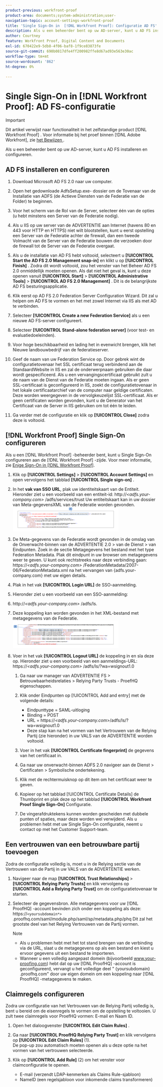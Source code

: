 ```yaml
---
product-previous: workfront-proof
product-area: documents;system-administration;user-
navigation-topic: account-settings-workfront-proof
title: 'Single Sign-On in  [!DNL Workfront Proof]: Configuratie AD FS'
description: Als u een beheerder bent op uw AD-server, kunt u AD FS installeren en configureren.
author: Courtney
feature: Workfront Proof, Digital Content and Documents
exl-id: 670422e9-5db8-4f06-baf8-1f9ce83873fe
source-git-commit: 690b0817dfe4ff200982ffe8d67ad93e563e30ac
workflow-type: tm+mt
source-wordcount: '862'
ht-degree: 0%

---
```


# Single Sign-On in [!DNL Workfront Proof]: AD FS-configuratie

>[!IMPORTANT]
>
>Dit artikel verwijst naar functionaliteit in het zelfstandige product [!DNL Workfront Proof] . Voor informatie bij het proef binnen [!DNL Adobe Workfront], zie [ het Bewijzen ](../../../review-and-approve-work/proofing/proofing.md).

Als u een beheerder bent op uw AD-server, kunt u AD FS installeren en configureren.

## AD FS installeren en configureren

1. Download Microsoft AD FS 2.0 naar uw computer.
1. Open het gedownloade AdfsSetup.exe- dossier om de Tovenaar van de Installatie van ADFS (de Actieve Diensten van de Federatie van de Folder) te beginnen.
1. Voor het scherm van de Rol van de Server, selecteer één van de opties (u hebt minstens een Server van de Federatie nodig).
1. Als u IIS op uw server van de ADVERTENTIE aan Internet (havens 80 en 443 voor HTTP en HTTPS) niet wilt blootstellen, kunt u eerst opstelling een Server van de Federatie achter de firewall, dan een tweede Volmacht van de Server van de Federatie bouwen die verzoeken door de firewall tot de Server van de Federatie overgaat.
1. Als u de installatie van AD FS hebt voltooid, selecteert u **[!UICONTROL Start the AD FS 2.0 Management snap-in]** en klikt u op **[!UICONTROL Finish]** . Zodra dit wordt voltooid, zou het venster van het Beheer AD FS 2.0 onmiddellijk moeten openen. Als dat niet het geval is, kunt u deze openen vanuit **[!UICONTROL Start]** > **[!UICONTROL Administrative Tools]** > **[!UICONTROL AD FS 2.0 Management]** . Dit is de belangrijkste AD FS besturingsapplicatie.

1. Klik eerst op AD FS 2.0 Federation Server Configuration Wizard.
Dit zal u helpen om AD FS te vormen en het met zowel Internet via IIS als met AD te verbinden.
1. Selecteer **[!UICONTROL Create a new Federation Service]** als u een nieuwe AD FS-server configureert.
1. Selecteer **[!UICONTROL Stand-alone federation server]** (voor test- en evaluatiedoeleinden).

1. Voor hoge beschikbaarheid en lading het in evenwicht brengen, klik het Nieuwe landbouwbedrijf van de federatieserver.
1. Geef de naam van uw Federation Service op.
Door gebrek wint de configuratietovenaar het SSL certificaat terug verbindend aan de StandaardWebsite in IIS en zal de onderwerpnaam gebruiken die daar wordt gespecificeerd. Als u een vervangingscertificaat gebruikt zult u de naam van de Dienst van de Federatie moeten ingaan.
Als er geen SSL-certificaat is geconfigureerd in IIS, zoekt de configuratietovenaar in het lokale certificaatarchief van de computer naar geldige certificaten. Deze worden weergegeven in de vervolgkeuzelijst SSL-certificaat. Als er geen certificaten worden gevonden, kunt u de Generator van het Certificaat van de Server in IIS gebruiken om tot één te leiden.

1. Ga verder met de configuratie en klik op **[!UICONTROL Close]** zodra deze is voltooid.

## [!DNL Workfront Proof] Single Sign-On configureren

Als u een [!DNL Workfront Proof] -beheerder bent, kunt u Single Sign-On configureren aan de [!DNL Workfront Proof] -zijde. Voor meer informatie, zie [ Enige Sign-On in  [!DNL Workfront Proof]](../../../workfront-proof/wp-acct-admin/managing-security/single-sign-on-overview.md).

1. Klik op **[!UICONTROL Settings]** > **[!UICONTROL Account Settings]** en open vervolgens het tabblad **[!UICONTROL Single sign-on]** .

1. In het **vak van SSO URL**, plak uw identiteitskaart van de Entiteit.
Hieronder ziet u een voorbeeld van een entiteit-id:
http://*&lt;adfs.your-company.com>* /adfs/services/trust
Uw entiteitskaart kan in uw dossier van Meta-gegevensXML van de Federatie worden gevonden.
   ![ ProofHQ_configuration_02.png ](assets/proofhq-configuration-02-350x80.png)

1. De Meta-gegevens van de Federatie wordt gevonden in de omslag van de Onverwacht-binnen van de ADVERTENTIE 2.0 > van de Dienst > van Eindpunten. Zoek in de sectie Metagegevens het bestand met het type Federation Metadata. Plak dit eindpunt in uw browser om metagegevens weer te geven. U kunt ook rechtstreeks naar deze verbinding gaan: https://*&lt;adfs.your-company.com>* /FederationMetadata/2007-06/FederationMetadata.xml na het vervangen van {adfs.your-company.com} met uw eigen details.
1. Plak in het vak **[!UICONTROL Login URL]** de SSO-aanmelding.
1. Hieronder ziet u een voorbeeld van een SSO-aanmelding:
1. http://*&lt;adfs.your-company.com>* /adfs/ls.
1. Deze koppeling kan worden gevonden in het XML-bestand met metagegevens van de Federatie.
   ![ ProofHQ_configuration_03.png ](assets/proofhq-configuration-03-350x90.png)

1. Voer in het vak **[!UICONTROL Logout URL]** de koppeling in en sla deze op.
Hieronder ziet u een voorbeeld van een aanmeldings-URL:
https://*&lt;adfs.your-company.com>* /adfs/ls/?wa=wsignout1.0

   1. Ga naar uw manager van ADVERTENTIE FS > Betrouwbaarheidsrelaties > Relying Party Trusts - ProefHQ eigenschappen.
   1. Klik onder Eindpunten op [!UICONTROL Add and entry] met de volgende details:

      * Eindpunttype = SAML-uitloging
      * Binding = POST
      * URL = https://*&lt;adfs.your-company.com*>/adfs/ls/?wa=wsignout1.0
      * Deze stap kan na het vormen van het Vertrouwen van de Relying Partij (zie hieronder) in uw VALS van de ADVERTENTIE worden voltooid.
   1. Voer in het vak **[!UICONTROL Certificate fingerprint]** de gegevens van het certificaat in.
   1. Ga naar uw onverwacht-binnen ADFS 2.0 navigeer aan de Dienst > Certificaten > Symbolische ondertekening.
   1. Klik met de rechtermuisknop op dit item om het certificaat weer te geven.
   1. Kopieer op het tabblad [!UICONTROL Certificate Details] de Thumbprint en plak deze op het tabblad **[!UICONTROL Workfront Proof Single Sign-On]** Configuratie.

   1. De vingerafdruktekens kunnen worden gescheiden met dubbele punten of spaties, maar deze worden wel verwijderd. Als u problemen hebt met uw Single Sign-On configuratie, neemt u contact op met het Customer Support-team.


## Een vertrouwen van een betrouwbare partij toevoegen

Zodra de configuratie volledig is, moet u in de Relying sectie van de Vertrouwen van de Partij in uw VALS van de ADVERTENTIE werken.

1. Navigeer naar de map **[!UICONTROL Trust Relationships]** > **[!UICONTROL Relying Party Trusts]** en klik vervolgens op **[!UICONTROL Add a Relying Party Trust]** om de configuratietovenaar te starten.

1. Selecteer de gegevensbron.
Alle metagegevens voor uw [!DNL ProofHQ] -account bevinden zich onder een koppeling als deze:
https://`<yoursubdomain*>` .proofhq.com/saml/module.php/saml/sp/metadata.php/phq
Dit zal het grootste deel van het Relying Vertrouwen van de Partij vormen.

   >[!NOTE]
   >
   >* Als u problemen hebt met het tot stand brengen van de verbinding via de URL, slaat u de metagegevens op als een bestand en kiest u ervoor gegevens uit een bestand te importeren.
   >* Wanneer u een volledig aangepast domein (bijvoorbeeld www.your-proofing.com) hebt dat op uw [!DNL ProofHQ] -account is geconfigureerd, vervangt u het volledige deel &quot; {yoursubdomain} .proofhq.com&quot; door uw eigen domein om een koppeling naar [!DNL ProofHQ] -metagegevens te maken.


## Claimregels configureren

Zodra uw configuratie van het Vertrouwen van de Relying Partij volledig is, bent u bereid om de eisenregels te vormen om de opstelling te voltooien. U zult twee claimregels voor ProefHQ vormen: E-mail en Naam ID.

1. Open het dialoogvenster **[!UICONTROL Edit Claim Rules]** .
1. Ga naar **[!UICONTROL ProofHQ Relying Party Trust]** en klik vervolgens op **[!UICONTROL Edit Claim Rules]** (1).\
   De pop-up zou automatisch moeten openen als u deze optie na het vormen van het vertrouwen selecteerde.

1. Klik op **[!UICONTROL Add Rule]** (2) om het venster voor claimconfiguratie te openen.

   * E-mail (verzendt LDAP-kenmerken als Claims Rule-sjabloon)
   * NameID (een regelsjabloon voor inkomende claims transformeren)
